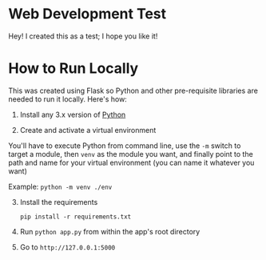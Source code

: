 # Web Development Test
Hey! I created this as a test; I hope you like it!

# How to Run Locally
This was created using Flask so Python and other pre-requisite libraries are needed to run it locally. Here's how:
1. Install any 3.x version of [Python](https://www.python.org/downloads/)

2. Create and activate a virtual environment

You'll have to execute Python from command line, use the `-m` switch to target a module, then `venv` as the module you want, and finally point to the path and name for your virtual environment (you can name it whatever you want)

Example: `python -m venv ./env`

3. Install the requirements

    `pip install -r requirements.txt`

4. Run `python app.py` from within the app's root directory

5. Go to `http://127.0.0.1:5000`